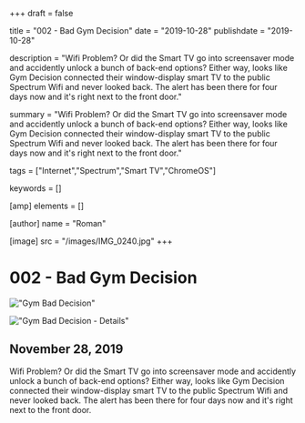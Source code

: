 +++
draft = false

title = "002 - Bad Gym Decision"
date = "2019-10-28"
publishdate = "2019-10-28"

description = "Wifi Problem? Or did the Smart TV go into screensaver mode and accidently unlock a bunch of back-end options? Either way, looks like Gym Decision connected their window-display smart TV to the public Spectrum Wifi and never looked back. The alert has been there for four days now and it's right next to the front door."

summary = "Wifi Problem? Or did the Smart TV go into screensaver mode and accidently unlock a bunch of back-end options? Either way, looks like Gym Decision connected their window-display smart TV to the public Spectrum Wifi and never looked back. The alert has been there for four days now and it's right next to the front door."

tags = ["Internet","Spectrum","Smart TV","ChromeOS"]

keywords = []

[amp]
    elements = []

[author]
    name = "Roman"

[image]
    src = "/images/IMG_0240.jpg"
+++

# 002 - Bad Gym Decision

!["Gym Bad Decision"](/images/IMG_0240.jpg)

!["Gym Bad Decision - Details"](/images/IMG_0240-detail.jpg)

## November 28, 2019

Wifi Problem? Or did the Smart TV go into screensaver mode and accidently unlock a bunch of back-end options? Either way, looks like Gym Decision connected their window-display smart TV to the public Spectrum Wifi and never looked back. The alert has been there for four days now and it's right next to the front door.

